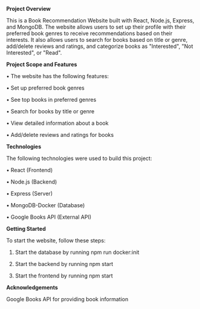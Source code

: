 **Project Overview**

This is a Book Recommendation Website built with React, Node.js, Express, and MongoDB. The website allows users to set up their profile with their preferred book genres to receive recommendations based on their interests. It also allows users to search for books based on title or genre, add/delete reviews and ratings, and categorize books as "Interested", "Not Interested", or "Read".


**Project Scope and Features**

 • The website has the following features:

 • Set up preferred book genres

 • See top books in preferred genres

 • Search for books by title or genre

 • View detailed information about a book

 • Add/delete reviews and ratings for books

**Technologies**

The following technologies were used to build this project:

 • React (Frontend)

 • Node.js (Backend)

 • Express (Server)

 • MongoDB-Docker (Database)

 • Google Books API (External API)


**Getting Started**

To start the website, follow these steps:

1. Start the database by running npm run docker:init

2. Start the backend by running npm start

3. Start the frontend by running npm start


**Acknowledgements**

Google Books API for providing book information
